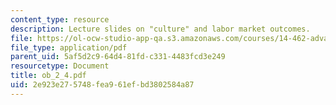 ```yaml
---
content_type: resource
description: Lecture slides on "culture" and labor market outcomes.
file: https://ol-ocw-studio-app-qa.s3.amazonaws.com/courses/14-462-advanced-macroeconomics-ii-spring-2007/2e923e275748fea961efbd3802584a87_ob_2_4.pdf
file_type: application/pdf
parent_uid: 5af5d2c9-64d4-81fd-c331-4483fcd3e249
resourcetype: Document
title: ob_2_4.pdf
uid: 2e923e27-5748-fea9-61ef-bd3802584a87
---
```

